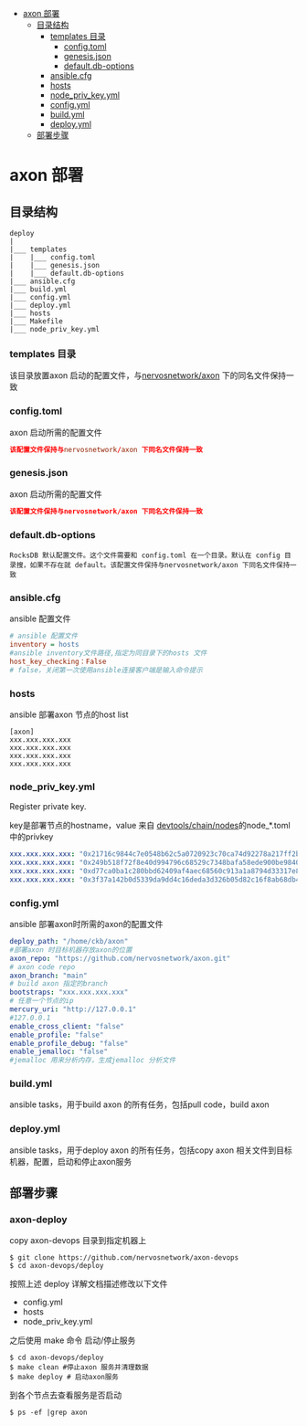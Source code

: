 
<!-- TOC -->

- [axon 部署](#axon-部署)
  - [目录结构](#目录结构)
    - [templates 目录](#templates-目录)
      - [config.toml](#config.toml)
      - [genesis.json](#genesis.json)
      - [default.db-options](#default.db-options)
    - [ansible.cfg](#ansible.cfg)
    - [hosts](#hosts)
    - [node_priv_key.yml](#node_priv_key.yml)
    - [config.yml](#config.yml)
    - [build.yml](#build.yml)
    - [deploy.yml](#deploy.yml)
  - [部署步骤](#部署步骤)

<!-- /TOC -->

<a id="markdown-axon-部署" name="axon-部署"></a>
# axon 部署

<a id="markdown-目录结构" name="目录结构"></a>
## 目录结构
```
deploy
|
|___ templates
|    |___ config.toml
|    |___ genesis.json
|    |___ default.db-options
|___ ansible.cfg
|___ build.yml
|___ config.yml
|___ deploy.yml
|___ hosts
|___ Makefile
|___ node_priv_key.yml

```

<a id="markdown-templates-目录" name="templates-目录"></a>
### templates 目录
该目录放置axon 启动的配置文件，与[nervosnetwork/axon](https://github.com/nervosnetwork/axon/tree/main/devtools/chain) 下的同名文件保持一致


<a id="markdown-config.toml" name="config.toml"></a>
### config.toml
axon 启动所需的配置文件

```config.toml
该配置文件保持与nervosnetwork/axon 下同名文件保持一致
```
<a id="markdown-genesis.json" name="genesis.json"></a>
### genesis.json

axon 启动所需的配置文件
```genesis.json
该配置文件保持与nervosnetwork/axon 下同名文件保持一致
```
<a id="markdown-default.db-options" name="default.db-options"></a>
### default.db-options

```default.db-options
RocksDB 默认配置文件。这个文件需要和 config.toml 在一个目录。默认在 config 目录搜，如果不存在就 default。该配置文件保持与nervosnetwork/axon 下同名文件保持一致
```

<a id="markdown-ansible.cfg" name="ansible.cfg"></a>
### ansible.cfg
ansible 配置文件

```ansible.cfg
# ansible 配置文件
inventory = hosts
#ansible inventory文件路径,指定为同目录下的hosts 文件
host_key_checking：False
# false，关闭第一次使用ansible连接客户端是输入命令提示
```
<a id="markdown-hosts" name="hosts"></a>
### hosts
ansible 部署axon 节点的host list

```hosts
[axon]
xxx.xxx.xxx.xxx 
xxx.xxx.xxx.xxx 
xxx.xxx.xxx.xxx
xxx.xxx.xxx.xxx
```
<a id="markdown-node_priv_key.yml" name="node_priv_key.yml"></a>
### node_priv_key.yml
Register private key.

key是部署节点的hostname，value 来自 [devtools/chain/nodes](https://github.com/nervosnetwork/axon/tree/main/devtools/chain/nodes)的node_*.toml中的privkey

```node_priv_key.yml
xxx.xxx.xxx.xxx: "0x21716c9844c7e0548b62c5a0720923c70ca74d92278a217ff2b23699d6888110"
xxx.xxx.xxx.xxx: "0x249b518f72f8e40d994796c68529c7348bafa58ede900be9840c48c7e1e38434"
xxx.xxx.xxx.xxx: "0xd77ca0ba1c280bbd62409af4aec68560c913a1a8794d33317e8344969eb43265"
xxx.xxx.xxx.xxx: "0x3f37a142b0d5339da9dd4c16deda3d326b05d82c16f8ab68db41f6774ebda1d1"


```


<a id="markdown-config.yml" name="config.yml"></a>
### config.yml
ansible 部署axon时所需的axon的配置文件

```config.yml
deploy_path: "/home/ckb/axon"
#部署axon 时目标机器存放axon的位置
axon_repo: "https://github.com/nervosnetwork/axon.git"
# axon code repo
axon_branch: "main"
# build axon 指定的branch
bootstraps: "xxx.xxx.xxx.xxx"
# 任意一个节点的ip
mercury_uri: "http://127.0.0.1"
#127.0.0.1
enable_cross_client: "false"
enable_profile: "false"
enable_profile_debug: "false"
enable_jemalloc: "false"
#jemalloc 用来分析内存，生成jemalloc 分析文件
```
<a id="markdown-build.yml" name="build.yml"></a>
### build.yml
ansible tasks，用于build axon 的所有任务，包括pull code，build axon

<a id="markdown-deploy.yml" name="deploy.yml"></a>
### deploy.yml
ansible tasks，用于deploy axon 的所有任务，包括copy axon 相关文件到目标机器，配置，启动和停止axon服务



<a id="markdown-部署步骤" name="部署步骤"></a>
## 部署步骤
<a id="markdown-axon-deploy" name="axon-deploy"></a>
### axon-deploy 
copy axon-devops 目录到指定机器上
```shell
$ git clone https://github.com/nervosnetwork/axon-devops
$ cd axon-devops/deploy
```

按照上述 deploy  详解文档描述修改以下文件
- config.yml
- hosts
- node_priv_key.yml

之后使用 make 命令 启动/停止服务
```shell
$ cd axon-devops/deploy
$ make clean #停止axon 服务并清理数据
$ make deploy # 启动axon服务
```
到各个节点去查看服务是否启动
```shell
$ ps -ef |grep axon
```



